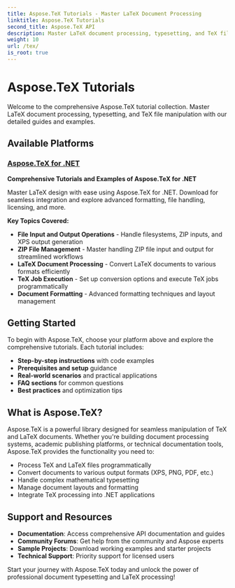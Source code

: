 ```yaml
---
title: Aspose.TeX Tutorials - Master LaTeX Document Processing
linktitle: Aspose.TeX Tutorials
second_title: Aspose.TeX API
description: Master LaTeX document processing, typesetting, and TeX file manipulation with comprehensive Aspose.TeX tutorials. Learn file handling, formatting, and conversion techniques.
weight: 10
url: /tex/
is_root: true
---
```


# Aspose.TeX Tutorials

Welcome to the comprehensive Aspose.TeX tutorial collection. Master LaTeX document processing, typesetting, and TeX file manipulation with our detailed guides and examples.

## Available Platforms

### [Aspose.TeX for .NET](./net/)
**Comprehensive Tutorials and Examples of Aspose.TeX for .NET**

Master LaTeX design with ease using Aspose.TeX for .NET. Download for seamless integration and explore advanced formatting, file handling, licensing, and more.

**Key Topics Covered:**
- **File Input and Output Operations** - Handle filesystems, ZIP inputs, and XPS output generation
- **ZIP File Management** - Master handling ZIP file input and output for streamlined workflows
- **LaTeX Document Processing** - Convert LaTeX documents to various formats efficiently
- **TeX Job Execution** - Set up conversion options and execute TeX jobs programmatically
- **Document Formatting** - Advanced formatting techniques and layout management

## Getting Started

To begin with Aspose.TeX, choose your platform above and explore the comprehensive tutorials. Each tutorial includes:

- **Step-by-step instructions** with code examples
- **Prerequisites and setup** guidance
- **Real-world scenarios** and practical applications
- **FAQ sections** for common questions
- **Best practices** and optimization tips

## What is Aspose.TeX?

Aspose.TeX is a powerful library designed for seamless manipulation of TeX and LaTeX documents. Whether you're building document processing systems, academic publishing platforms, or technical documentation tools, Aspose.TeX provides the functionality you need to:

- Process TeX and LaTeX files programmatically
- Convert documents to various output formats (XPS, PNG, PDF, etc.)
- Handle complex mathematical typesetting
- Manage document layouts and formatting
- Integrate TeX processing into .NET applications

## Support and Resources

- **Documentation**: Access comprehensive API documentation and guides
- **Community Forums**: Get help from the community and Aspose experts
- **Sample Projects**: Download working examples and starter projects
- **Technical Support**: Priority support for licensed users

Start your journey with Aspose.TeX today and unlock the power of professional document typesetting and LaTeX processing!